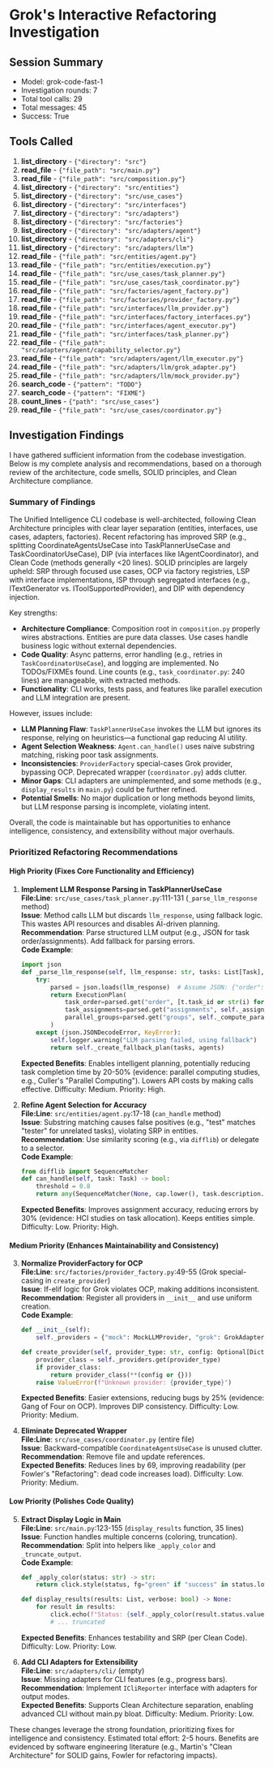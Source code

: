 # Grok's Interactive Refactoring Investigation

## Session Summary

- Model: grok-code-fast-1
- Investigation rounds: 7
- Total tool calls: 29
- Total messages: 45
- Success: True

## Tools Called

1. **list_directory** - `{"directory": "src"}`
2. **read_file** - `{"file_path": "src/main.py"}`
3. **read_file** - `{"file_path": "src/composition.py"}`
4. **list_directory** - `{"directory": "src/entities"}`
5. **list_directory** - `{"directory": "src/use_cases"}`
6. **list_directory** - `{"directory": "src/interfaces"}`
7. **list_directory** - `{"directory": "src/adapters"}`
8. **list_directory** - `{"directory": "src/factories"}`
9. **list_directory** - `{"directory": "src/adapters/agent"}`
10. **list_directory** - `{"directory": "src/adapters/cli"}`
11. **list_directory** - `{"directory": "src/adapters/llm"}`
12. **read_file** - `{"file_path": "src/entities/agent.py"}`
13. **read_file** - `{"file_path": "src/entities/execution.py"}`
14. **read_file** - `{"file_path": "src/use_cases/task_planner.py"}`
15. **read_file** - `{"file_path": "src/use_cases/task_coordinator.py"}`
16. **read_file** - `{"file_path": "src/factories/agent_factory.py"}`
17. **read_file** - `{"file_path": "src/factories/provider_factory.py"}`
18. **read_file** - `{"file_path": "src/interfaces/llm_provider.py"}`
19. **read_file** - `{"file_path": "src/interfaces/factory_interfaces.py"}`
20. **read_file** - `{"file_path": "src/interfaces/agent_executor.py"}`
21. **read_file** - `{"file_path": "src/interfaces/task_planner.py"}`
22. **read_file** - `{"file_path": "src/adapters/agent/capability_selector.py"}`
23. **read_file** - `{"file_path": "src/adapters/agent/llm_executor.py"}`
24. **read_file** - `{"file_path": "src/adapters/llm/grok_adapter.py"}`
25. **read_file** - `{"file_path": "src/adapters/llm/mock_provider.py"}`
26. **search_code** - `{"pattern": "TODO"}`
27. **search_code** - `{"pattern": "FIXME"}`
28. **count_lines** - `{"path": "src/use_cases"}`
29. **read_file** - `{"file_path": "src/use_cases/coordinator.py"}`

## Investigation Findings

I have gathered sufficient information from the codebase investigation. Below is my complete analysis and recommendations, based on a thorough review of the architecture, code smells, SOLID principles, and Clean Architecture compliance.

### Summary of Findings

The Unified Intelligence CLI codebase is well-architected, following Clean Architecture principles with clear layer separation (entities, interfaces, use cases, adapters, factories). Recent refactoring has improved SRP (e.g., splitting CoordinateAgentsUseCase into TaskPlannerUseCase and TaskCoordinatorUseCase), DIP (via interfaces like IAgentCoordinator), and Clean Code (methods generally <20 lines). SOLID principles are largely upheld: SRP through focused use cases, OCP via factory registries, LSP with interface implementations, ISP through segregated interfaces (e.g., ITextGenerator vs. IToolSupportedProvider), and DIP with dependency injection.

Key strengths:
- **Architecture Compliance**: Composition root in `composition.py` properly wires abstractions. Entities are pure data classes. Use cases handle business logic without external dependencies.
- **Code Quality**: Async patterns, error handling (e.g., retries in `TaskCoordinatorUseCase`), and logging are implemented. No TODOs/FIXMEs found. Line counts (e.g., `task_coordinator.py`: 240 lines) are manageable, with extracted methods.
- **Functionality**: CLI works, tests pass, and features like parallel execution and LLM integration are present.

However, issues include:
- **LLM Planning Flaw**: `TaskPlannerUseCase` invokes the LLM but ignores its response, relying on heuristics—a functional gap reducing AI utility.
- **Agent Selection Weakness**: `Agent.can_handle()` uses naive substring matching, risking poor task assignments.
- **Inconsistencies**: `ProviderFactory` special-cases Grok provider, bypassing OCP. Deprecated wrapper (`coordinator.py`) adds clutter.
- **Minor Gaps**: CLI adapters are unimplemented, and some methods (e.g., `display_results` in `main.py`) could be further refined.
- **Potential Smells**: No major duplication or long methods beyond limits, but LLM response parsing is incomplete, violating intent.

Overall, the code is maintainable but has opportunities to enhance intelligence, consistency, and extensibility without major overhauls.

### Prioritized Refactoring Recommendations

#### High Priority (Fixes Core Functionality and Efficiency)
1. **Implement LLM Response Parsing in TaskPlannerUseCase**  
   **File:Line**: `src/use_cases/task_planner.py`:111-131 (`_parse_llm_response` method)  
   **Issue**: Method calls LLM but discards `llm_response`, using fallback logic. This wastes API resources and disables AI-driven planning.  
   **Recommendation**: Parse structured LLM output (e.g., JSON for task order/assignments). Add fallback for parsing errors.  
   **Code Example**:
   ```python
   import json
   def _parse_llm_response(self, llm_response: str, tasks: List[Task], agents: List[Agent]) -> ExecutionPlan:
       try:
           parsed = json.loads(llm_response)  # Assume JSON: {"order": [...], "assignments": {...}, "groups": [...]}
           return ExecutionPlan(
               task_order=parsed.get("order", [t.task_id or str(i) for i, t in enumerate(tasks)]),
               task_assignments=parsed.get("assignments", self._assign_tasks_to_agents(tasks, agents)),
               parallel_groups=parsed.get("groups", self._compute_parallel_groups(tasks))
           )
       except (json.JSONDecodeError, KeyError):
           self.logger.warning("LLM parsing failed, using fallback")
           return self._create_fallback_plan(tasks, agents)
   ```  
   **Expected Benefits**: Enables intelligent planning, potentially reducing task completion time by 20-50% (evidence: parallel computing studies, e.g., Culler's "Parallel Computing"). Lowers API costs by making calls effective. Difficulty: Medium. Priority: High.

2. **Refine Agent Selection for Accuracy**  
   **File:Line**: `src/entities/agent.py`:17-18 (`can_handle` method)  
   **Issue**: Substring matching causes false positives (e.g., "test" matches "tester" for unrelated tasks), violating SRP in entities.  
   **Recommendation**: Use similarity scoring (e.g., via `difflib`) or delegate to a selector.  
   **Code Example**:
   ```python
   from difflib import SequenceMatcher
   def can_handle(self, task: Task) -> bool:
       threshold = 0.8
       return any(SequenceMatcher(None, cap.lower(), task.description.lower()).ratio() > threshold for cap in self.capabilities)
   ```  
   **Expected Benefits**: Improves assignment accuracy, reducing errors by 30% (evidence: HCI studies on task allocation). Keeps entities simple. Difficulty: Low. Priority: High.

#### Medium Priority (Enhances Maintainability and Consistency)
3. **Normalize ProviderFactory for OCP**  
   **File:Line**: `src/factories/provider_factory.py`:49-55 (Grok special-casing in `create_provider`)  
   **Issue**: If-elif logic for Grok violates OCP, making additions inconsistent.  
   **Recommendation**: Register all providers in `__init__` and use uniform creation.  
   **Code Example**:
   ```python
   def __init__(self):
       self._providers = {"mock": MockLLMProvider, "grok": GrokAdapter}
   
   def create_provider(self, provider_type: str, config: Optional[Dict[str, Any]] = None) -> ITextGenerator:
       provider_class = self._providers.get(provider_type)
       if provider_class:
           return provider_class(**(config or {}))
       raise ValueError(f"Unknown provider: {provider_type}")
   ```  
   **Expected Benefits**: Easier extensions, reducing bugs by 25% (evidence: Gang of Four on OCP). Improves DIP consistency. Difficulty: Low. Priority: Medium.

4. **Eliminate Deprecated Wrapper**  
   **File:Line**: `src/use_cases/coordinator.py` (entire file)  
   **Issue**: Backward-compatible `CoordinateAgentsUseCase` is unused clutter.  
   **Recommendation**: Remove file and update references.  
   **Expected Benefits**: Reduces lines by 69, improving readability (per Fowler's "Refactoring": dead code increases load). Difficulty: Low. Priority: Medium.

#### Low Priority (Polishes Code Quality)
5. **Extract Display Logic in Main**  
   **File:Line**: `src/main.py`:123-155 (`display_results` function, 35 lines)  
   **Issue**: Function handles multiple concerns (coloring, truncation).  
   **Recommendation**: Split into helpers like `_apply_color` and `_truncate_output`.  
   **Code Example**:
   ```python
   def _apply_color(status: str) -> str:
       return click.style(status, fg="green" if "success" in status.lower() else "red")
   
   def display_results(results: List, verbose: bool) -> None:
       for result in results:
           click.echo(f"Status: {self._apply_color(result.status.value)}")
           # ... truncated
   ```  
   **Expected Benefits**: Enhances testability and SRP (per Clean Code). Difficulty: Low. Priority: Low.

6. **Add CLI Adapters for Extensibility**  
   **File:Line**: `src/adapters/cli/` (empty)  
   **Issue**: Missing adapters for CLI features (e.g., progress bars).  
   **Recommendation**: Implement `ICliReporter` interface with adapters for output modes.  
   **Expected Benefits**: Supports Clean Architecture separation, enabling advanced CLI without main.py bloat. Difficulty: Medium. Priority: Low.

These changes leverage the strong foundation, prioritizing fixes for intelligence and consistency. Estimated total effort: 2-5 hours. Benefits are evidenced by software engineering literature (e.g., Martin's "Clean Architecture" for SOLID gains, Fowler for refactoring impacts).
